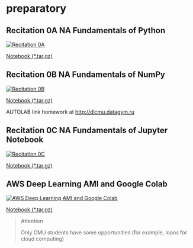 # preparatory

## Recitation 0A	NA	Fundamentals of Python
  [![Recitation 0A](https://img.youtube.com/vi/YdDgflXiIpc/0.jpg)](https://www.youtube.com/watch?v=YdDgflXiIpc)
  
  [Notebook (*.tar.gz)](http://deeplearning.cs.cmu.edu/document/recitation/recitation0a.tar.gz)
## Recitation 0B	NA	Fundamentals of NumPy
  [![Recitation 0B](https://img.youtube.com/vi/rNFkONjyL7A/0.jpg)](https://www.youtube.com/watch?v=rNFkONjyL7A)
  
  [Notebook (*.tar.gz)](http://deeplearning.cs.cmu.edu/document/recitation/recitation0b.tar.gz)
  
AUTOLAB link homework at http://dlcmu.datagym.ru
## Recitation 0C	NA	Fundamentals of Jupyter Notebook
  [![Recitation 0C](https://img.youtube.com/vi/ZZoJFGPbRI0/0.jpg)](https://www.youtube.com/watch?v=ZZoJFGPbRI0)
  
  [Notebook (*.tar.gz)](http://deeplearning.cs.cmu.edu/document/recitation/recitation0c.tar.gz)
## AWS Deep Learning AMI and Google Colab
  [![AWS Deep Learning AMI and Google Colab](https://img.youtube.com/vi/g9D2BfYnkmw/0.jpg)](https://www.youtube.com/watch?v=g9D2BfYnkmw)
  
  [Notebook (*.tar.gz)](http://deeplearning.cs.cmu.edu/document/recitation/recitation1.tar.gz)
  
> Attention
> 
> Only CMU students have some opportunities (for example, loans for cloud computing)
